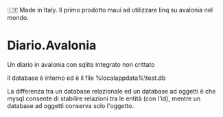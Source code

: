 :it: Made in Italy. Il primo prodotto maui ad utilizzare linq su avalonia nel mondo.

# Diario.Avalonia
 Un diario in avalonia con sqlite integrato non crittato
 
 Il database è interno ed è il file %localappdata%\test.db
 
 La differenza tra un database relazionale ed un database ad oggetti è che mysql consente di stabilire relazioni tra le entità (con  l'id), mentre un database ad oggetti conserva solo l'oggetto.
